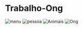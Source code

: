 # Trabalho-Ong

![menu](https://user-images.githubusercontent.com/81427562/135729048-404d232f-3a2e-4bdf-b273-41343fea038a.png)
![pessoa](https://user-images.githubusercontent.com/81427562/135729058-c2d23020-efea-4f54-b29e-0414fc03094a.png)
![Animais](https://user-images.githubusercontent.com/81427562/135729059-75e06774-dc13-4f8c-a1c0-895b948bb68c.png)
![Ong](https://user-images.githubusercontent.com/81427562/135729060-4a672242-3a07-43c0-b007-d6f49c4f6f01.png)
